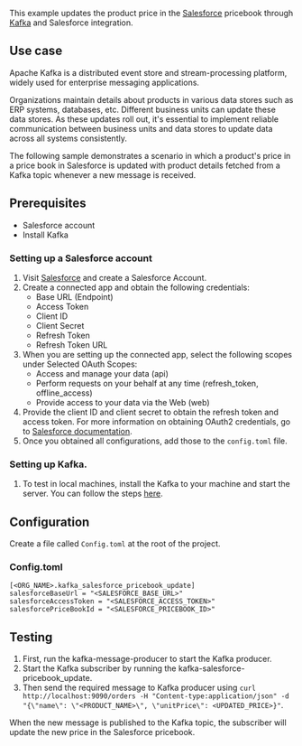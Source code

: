 This example updates the product price in the [Salesforce](https://www.salesforce.com/) pricebook through [Kafka](https://kafka.apache.org/) and Salesforce integration.

## Use case
Apache Kafka is a distributed event store and stream-processing platform, widely used for enterprise messaging applications.

Organizations maintain details about products in various data stores such as ERP systems, databases, etc. Different business units can update these data stores. As these updates roll out, it's essential to implement reliable communication between business units and data stores to update data across all systems consistently.

The following sample demonstrates a scenario in which a product's price in a price book in Salesforce is updated with product details fetched from a Kafka topic whenever a new message is received.

## Prerequisites
* Salesforce account
* Install Kafka

### Setting up a Salesforce account
1. Visit [Salesforce](https://www.salesforce.com/) and create a Salesforce Account.
2. Create a connected app and obtain the following credentials:
    *   Base URL (Endpoint)
    *   Access Token
    *   Client ID
    *   Client Secret
    *   Refresh Token
    *   Refresh Token URL
3. When you are setting up the connected app, select the following scopes under Selected OAuth Scopes:
    *   Access and manage your data (api)
    *   Perform requests on your behalf at any time (refresh_token, offline_access)
    *   Provide access to your data via the Web (web)
4. Provide the client ID and client secret to obtain the refresh token and access token. For more information on obtaining OAuth2 credentials, go to [Salesforce documentation](https://help.salesforce.com/articleView?id=remoteaccess_authenticate_overview.htm).
5. Once you obtained all configurations, add those to the `config.toml` file.

### Setting up Kafka.
1. To test in local machines, install the Kafka to your machine and start the server. You can follow the steps [here](https://kafka.apache.org/quickstart).

## Configuration
Create a file called `Config.toml` at the root of the project.

### Config.toml 
```
[<ORG_NAME>.kafka_salesforce_pricebook_update]
salesforceBaseUrl = "<SALESFORCE_BASE_URL>"
salesforceAccessToken = "<SALESFORCE_ACCESS_TOKEN>"
salesforcePriceBookId = "<SALESFORCE_PRICEBOOK_ID>"
```

## Testing
1. First, run the kafka-message-producer to start the Kafka producer.
2. Start the Kafka subscriber by running the kafka-salesforce-pricebook_update.
3. Then send the required message to Kafka producer using `curl http://localhost:9090/orders -H "Content-type:application/json" -d "{\"name\": \"<PRODUCT_NAME>\", \"unitPrice\": <UPDATED_PRICE>}"`.

When the new message is published to the Kafka topic, the subscriber will update the new price in the Salesforce pricebook.
